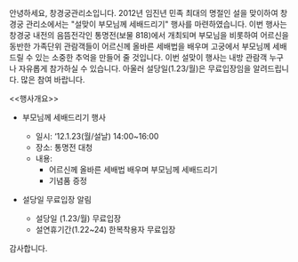안녕하세요, 창경궁관리소입니다. 2012년 임진년 민족 최대의 명절인 설을 맞이하여 창경궁 관리소에서는 "설맞이 부모님께 세배드리기" 행사를 마련하였습니다. 이번 행사는 창경궁 내전의 음뜸전각인 통명전(보물 818)에서 개최되며 부모님을 비롯하여 어르신을 동반한 가족단위 관람객들이 어르신께 올바른 세배법을 배우며 고궁에서 부모님께 세배드릴 수 있는 소중한 추억을 만들어 줄 것입니다. 이번 설맞이 행사는 내방 관람객 누구나 자유롭게 참가하실 수 있습니다. 아울러 설당일(1.23/월)은 무료입장임을 알려드립니다. 많은 참여 바랍니다.

<<행사개요>>
- 부모님께 세배드리기 행사
  - 일시: ‘12.1.23(월/설날) 14:00~16:00
  - 장소: 통명전 대청
  - 내용:
    - 어르신께 올바른 세배법 배우며 부모님께 세배드리기
    - 기념품 증정

- 설당일 무료입장 알림
  - 설당일 (1.23/월) 무료입장
  - 설연휴기간(1.22~24) 한복착용자 무료입장

감사합니다.